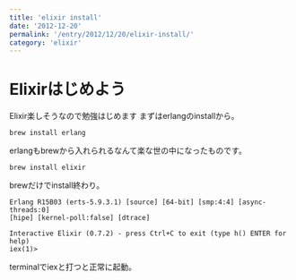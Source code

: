 ```yaml
---
title: 'elixir install'
date: '2012-12-20'
permalink: '/entry/2012/12/20/elixir-install/'
category: 'elixir'
---
```


# Elixirはじめよう

Elixir楽しそうなので勉強はじめます まずはerlangのinstallから。

    brew install erlang

erlangもbrewから入れられるなんて楽な世の中になったものです。

    brew install elixir

brewだけでinstall終わり。

```shell
Erlang R15B03 (erts-5.9.3.1) [source] [64-bit] [smp:4:4] [async-threads:0]
[hipe] [kernel-poll:false] [dtrace]

Interactive Elixir (0.7.2) - press Ctrl+C to exit (type h() ENTER for help)
iex(1)>
```

terminalでiexと打つと正常に起動。
